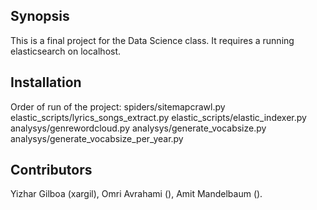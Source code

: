 ## Synopsis

This is a final project for the Data Science class.
It requires a running elasticsearch on localhost.

## Installation

Order of run of the project:
spiders/sitemapcrawl.py
elastic_scripts/lyrics_songs_extract.py
elastic_scripts/elastic_indexer.py
analysys/genrewordcloud.py
analysys/generate_vocabsize.py
analysys/generate_vocabsize_per_year.py

## Contributors

Yizhar Gilboa (xargil), Omri Avrahami (), Amit Mandelbaum (). 